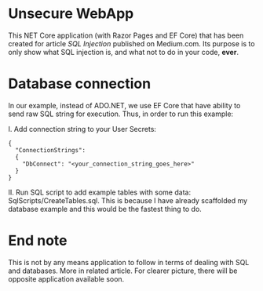 # Unsecure WebApp

This NET Core application (with Razor Pages and EF Core) that has been created for article _SQL Injection_ published on Medium.com. Its purpose is to only show what SQL injection is, and what not to do in your code, __ever__.

# Database connection

In our example, instead of ADO.NET, we use EF Core that have ability to send raw SQL string for execution. Thus, in order to run this example:

I. Add connection string to your User Secrets:

```
{  
  "ConnectionStrings": 
  {
    "DbConnect": "<your_connection_string_goes_here>"
  }
}
```

II. Run SQL script to add example tables with some data: SqlScripts/CreateTables.sql. This is because I have already scaffolded my database example and this would be the fastest thing to do.

# End note

This is not by any means application to follow in terms of dealing with SQL and databases. More in related article. For clearer picture, there will be opposite application available soon.
